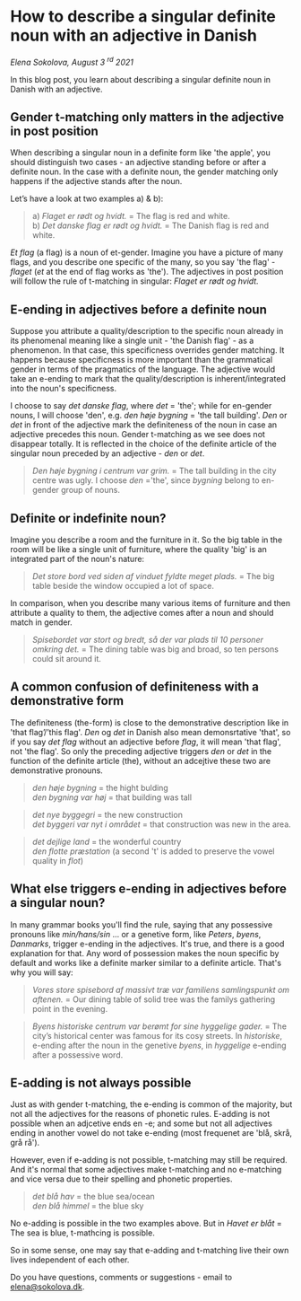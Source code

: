 # How to describe a singular definite noun with an adjective in Danish 

*Elena Sokolova, August 3 <sup>rd</sup> 2021*

In this blog post, you learn about describing a singular definite noun in Danish with an adjective. 

## Gender t-matching only matters in the adjective in post position 

When describing a singular noun in a definite form like 'the apple', you should distinguish two cases - an adjective standing before or after a definite noun. In the case with a definite noun, the gender matching only happens if the adjective stands after the noun.

Let’s have a look at two examples a) & b): 

> a) *Flaget er rødt og hvidt.* = The flag is red and white. <br>
> b) *Det danske flag er rødt og hvidt.* = The Danish flag is red and white. 

*Et flag* (a flag) is a noun of et-gender. Imagine you have a picture of many flags, and you describe one specific of the many, so you say 'the flag' - *flaget* (*et* at the end of flag works as 'the'). The adjectives in post position will follow the rule of t-matching in singular: *Flaget er rødt og hvidt.*

## E-ending in adjectives before a definite noun

Suppose you attribute a quality/description to the specific noun already in its phenomenal meaning like a single unit - 'the Danish flag' - as a phenomenon. In that case, this specificness overrides gender matching. It happens because specificness is more important than the grammatical gender in terms of the pragmatics of the language. The adjective would take an e-ending to mark that the quality/description is inherent/integrated into the noun's specificness. 

I choose to say *det danske flag*, where *det* = 'the'; while for en-gender nouns, I will choose 'den', e.g. *den høje bygning* = 'the tall building'. *Den* or *det* in front of the adjective mark the definiteness of the noun in case an adjective precedes this noun. Gender t-matching as we see does not disappear totally. It is reflected in the choice of the definite article of the singular noun preceded by an adjective - *den* or *det*.

> *Den høje bygning i centrum var grim.* = The tall building in the city centre was ugly. 
I choose *den* ='the', since *bygning* belong to en-gender group of nouns.

## Definite or indefinite noun?

Imagine you describe a room and the furniture in it. So the big table in the room will be like a single unit of furniture, where the quality 'big' is an integrated part of the noun's nature:

> *Det store bord ved siden af vinduet fyldte meget plads.* = The big table beside the window occupied a lot of space. 

In comparison, when you describe many various items of furniture and then attribute a quality to them,  the adjective comes after a noun and should match in gender.

> *Spisebordet var stort og bredt, så der var plads til 10 personer omkring det.* = The dining table was big and broad, so ten persons could sit around it.

## A common confusion of definiteness with a demonstrative form 

The definiteness (the-form) is close to the demonstrative description like in 'that flag’/’this flag'. *Den* og *det* in Danish also mean demonsrtative 'that', so if you say *det flag* without an adjective before *flag*, it will mean 'that flag', not 'the flag'. So only the preceding adjective triggers *den* or *det* in the function of the definite article (the), without an adcejtive these two are demonstrative pronouns. 

> *den høje bygning* = the hight bulding <br>
> *den bygning var høj* = that building was tall

> *det nye byggegri* = the new construction <br>
> *det byggeri var nyt i området* = that construction was new in the area.

> *det dejlige land* = the wonderful country <br>
> *den flotte præstation* (a second 't' is added to preserve the vowel quality in *flot*)

## What else triggers e-ending in adjectives before a singular noun?

In many grammar books you'll find the rule, saying that any possessive pronouns like *min/hans/sin* ... or a genetive form, like *Peters*, *byens*, *Danmarks*, trigger e-ending in the adjectives. It's true, and there is a good explanation for that. Any word of possession makes the noun specific by default and works like a definite marker similar to a definite article. That's why you will say:

> *Vores store spisebord af massivt træ var familiens samlingspunkt om aftenen.* = Our dining table of solid tree was the familys gathering point in the evening. 

> *Byens historiske centrum var berømt for sine hyggelige gader.* = The city’s historical center was famous for its cosy streets. 
In *historiske*, e-ending after the noun in the genetive *byens*, in *hyggelige* e-ending after a possessive word.

## E-adding is not always possible

Just as with gender t-matching, the e-ending is common of the majority, but not all the adjectives for the reasons of phonetic rules. 
E-adding is not possible when an adjcetive ends en -e; and some but not all adjectives ending in another vowel do not take e-ending (most frequenet are 'blå, skrå, grå rå'). 

However, even if e-adding is not possible, t-matching may still be required. And it's normal that some adjectives make t-matching and no e-matching and vice versa due to their spelling and phonetic properties.  

> *det blå hav* = the blue sea/ocean <br>
> *den blå himmel* = the blue sky

No e-adding is possible in the two examples above. But in *Havet er blåt* = The sea is blue, t-mathcing is possible. 

So in some sense, one may say that e-adding and t-matching live their own lives independent of each other.  

Do you have questions, comments or suggestions - email to [elena@sokolova.dk](mailto:elena@sokolova.dk). 

<script async data-uid="135a810818" src="https://fantastic-artisan-8379.ck.page/135a810818/index.js"></script>

